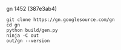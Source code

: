 gn 1452 (387e3ab4)

``` shell
git clone https://gn.googlesource.com/gn
cd gn
python build/gen.py
ninja -C out
out/gn --version
```
